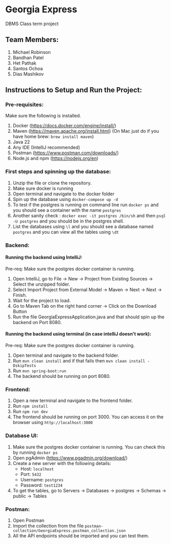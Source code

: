 # Georgia Express

DBMS Class term project

## Team Members:
1. Michael Robinson
2. Bandhan Patel
3. Het Pathak
4. Santos Ochoa
5. Dias Mashikov

## Instructions to Setup and Run the Project:

### Pre-requisites:
Make sure the following is installed.
1. Docker (https://docs.docker.com/engine/install/)
2. Maven (https://maven.apache.org/install.html) (On Mac just do if you have home brew: `brew install maven`)
3. Java 22
4. Any IDE (IntelliJ recommended)
5. Postman (https://www.postman.com/downloads/)
6. Node.js and npm (https://nodejs.org/en)

### First steps and spinning up the database:
1. Unzip the file or clone the repository.
2. Make sure docker is running
3. Open terminal and navigate to the docker folder
4. Spin up the database using `docker-compose up -d`
5. To test if the postgres is running on command line run `docker ps` and you should see a container with the name `postgres`
6. Another sanity check : `docker exec -it postgres /bin/sh` and then `psql -U postgres` and you should be in the postgres shell.
7. List the databases using `\l` and you should see a database named `postgres` and you can view all the tables using `\dt`

### Backend:

#### Running the backend using IntelliJ:
Pre-req: Make sure the postgres docker container is running.
1. Open IntelliJ, go to File -> New -> Project from Existing Sources -> Select the unzipped folder.
2. Select Import Project from External Model -> Maven -> Next -> Next -> Finish.
3. Wait for the project to load.
4. Go to Maven Tab on the right hand corner -> Click on the Download Button
5. Run the file GeorgiaExpressApplication.java and that should spin up the backend on Port 8080.

#### Running the backend using terminal (in case intelliJ doesn't work):
Pre-req: Make sure the postgres docker container is running.
1. Open terminal and navigate to the backend folder.
2. Run `mvn clean install` and if that fails then `mvn clean install -DskipTests`
3. Run `mvn spring-boot:run`
4. The backend should be running on port 8080.

### Frontend:
1. Open a new terminal and navigate to the frontend folder.
2. Run `npm install`
3. Run `npm run dev`
4. The frontend should be running on port 3000. You can access it on the browser using `http://localhost:3000`

### Database UI:
1. Make sure the postgres docker container is running. You can check this by running `docker ps`
2. Open pgAdmin (https://www.pgadmin.org/download/)
3. Create a new server with the following details:
    - Host: `localhost`
    - Port: `5432`
    - Username: `postgres`
    - Password: `test1234`
4. To get the tables, go to Servers -> Databases -> postgres -> Schemas -> public -> Tables

### Postman:
1. Open Postman
2. Import the collection from the file `postman-collection/GeorgiaExpress.postman_collection.json`
3. All the API endpoints should be imported and you can test them.
